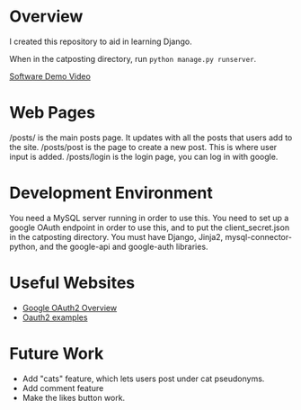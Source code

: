 # Overview

I created this repository to aid in learning Django.

When in the catposting directory, run ```python manage.py runserver```.

[Software Demo Video](https://www.youtube.com/watch?v=LwHHzxlcuBI)

# Web Pages

/posts/ is the main posts page. It updates with all the posts that users add to the site.
/posts/post is the page to create a new post. This is where user input is added.
/posts/login is the login page, you can log in with google.

# Development Environment


You need a MySQL server running in order to use this. 
You need to set up a google OAuth endpoint in order to use this, and to put the client_secret.json in the catposting directory.
You must have Django, Jinja2, mysql-connector-python, and the google-api and google-auth libraries.

# Useful Websites

* [Google OAuth2 Overview](https://developers.google.com/identity/protocols/oauth2)
* [Oauth2 examples](https://developers.google.com/identity/protocols/oauth2/javascript-implicit-flow)

# Future Work

- Add "cats" feature, which lets users post under cat pseudonyms.
- Add comment feature
- Make the likes button work.
